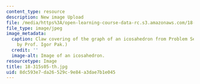 ```yaml
---
content_type: resource
description: New image Upload
file: /media/https%3A/open-learning-course-data-rc.s3.amazonaws.com/18-315-combinatorial-theory-introduction-to-graph-theory-extremal-and-enumerative-combinatorics-spring-2005/8dc593e7da26529c9e84a3dae7b1e045_18-315s05-th.jpg
file_type: image/jpeg
image_metadata:
  caption: Claw covering of the graph of an icosahedron from Problem Set 2. (Image
    by Prof. Igor Pak.)
  credit: ''
  image-alt: Image of an icosahedron.
resourcetype: Image
title: 18-315s05-th.jpg
uid: 8dc593e7-da26-529c-9e84-a3dae7b1e045
---
```

